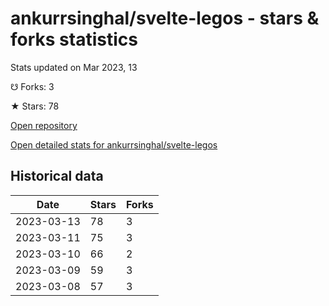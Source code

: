 # ankurrsinghal/svelte-legos - stars & forks statistics

Stats updated on Mar 2023, 13

☋ Forks: 3

★ Stars: 78

[Open repository](https://github.com/ankurrsinghal/svelte-legos)

[Open detailed stats for ankurrsinghal/svelte-legos](https://reviewgithub.com/rep/ankurrsinghal/svelte-legos)

## Historical data
| Date | Stars | Forks |
|------|-------|-------|
| 2023-03-13 | 78 | 3 | 
| 2023-03-11 | 75 | 3 | 
| 2023-03-10 | 66 | 2 | 
| 2023-03-09 | 59 | 3 | 
| 2023-03-08 | 57 | 3 | 

